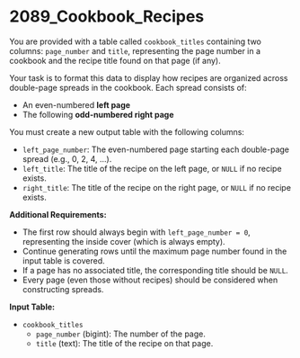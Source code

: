 # 2089_Cookbook_Recipes

You are provided with a table called `cookbook_titles` containing two columns: `page_number` and `title`, representing the page number in a cookbook and the recipe title found on that page (if any).

Your task is to format this data to display how recipes are organized across double-page spreads in the cookbook. Each spread consists of:

- An even-numbered **left page**
- The following **odd-numbered right page**

You must create a new output table with the following columns:

- `left_page_number`: The even-numbered page starting each double-page spread (e.g., 0, 2, 4, ...).
- `left_title`: The title of the recipe on the left page, or `NULL` if no recipe exists.
- `right_title`: The title of the recipe on the right page, or `NULL` if no recipe exists.

**Additional Requirements:**

- The first row should always begin with `left_page_number = 0`, representing the inside cover (which is always empty).
- Continue generating rows until the maximum page number found in the input table is covered.
- If a page has no associated title, the corresponding title should be `NULL`.
- Every page (even those without recipes) should be considered when constructing spreads.

**Input Table:**
- `cookbook_titles`
  - `page_number` (bigint): The number of the page.
  - `title` (text): The title of the recipe on that page.
